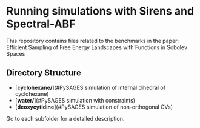 # Running simulations with Sirens and Spectral-ABF

This repository contains files related to the benchmarks in the paper: Efficient Sampling of Free Energy Landscapes with Functions in Sobolev Spaces

## Directory Structure

- [**cyclohexane/**](#PySAGES simulation of internal dihedral of cyclohexane)
- [**water/**](#PySAGES simulation with constraints)
- [**deoxycytidine**](#PySAGES simulation of non-orthogonal CVs)

Go to each subfolder for a detailed description.
